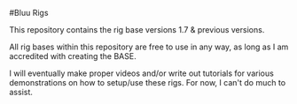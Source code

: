 #Bluu Rigs

This repository contains the rig base versions 1.7 & previous versions.

All rig bases within this repository are free to use in any way, as long as I am accredited with creating the BASE.

I will eventually make proper videos and/or write out tutorials for various demonstrations on how to setup/use these rigs. For now, I can't do much to assist.
